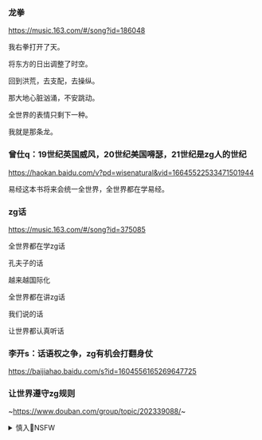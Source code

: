 ### 龙拳
https://music.163.com/#/song?id=186048

我右拳打开了天。

将东方的日出调整了时空。

回到洪荒，去支配，去操纵。

那大地心脏汹涌，不安跳动。

全世界的表情只剩下一种。

我就是那条龙。

### 曾仕q：19世纪英国威风，20世纪美国嘚瑟，21世纪是zg人的世纪
https://haokan.baidu.com/v?pd=wisenatural&vid=16645522533471501944

易经这本书将来会统一全世界，全世界都在学易经。

### zg话
https://music.163.com/#/song?id=375085

全世界都在学zg话

孔夫子的话

越来越国际化

全世界都在讲zg话

我们说的话

让世界都认真听话

### 李开s：话语权之争，zg有机会打翻身仗
https://baijiahao.baidu.com/s?id=1604556165269647725

### 让世界遵守zg规则
~https://www.douban.com/group/topic/202339088/~

<details><summary>慎入🔞NSFW</summary>

Not Safe For Work
<img src="https://upload.wikimedia.org/wikipedia/commons/thumb/d/d3/Biohazard_Symbol_Specification.png/210px-Biohazard_Symbol_Specification.png">

<details><summary><b>风险自理Use At Your Own Risk🈲</summary>


</details>
</details>
